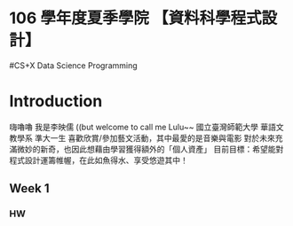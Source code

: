 # 106 學年度夏季學院 【資料科學程式設計】
#CS+X Data Science Programming

# Introduction

嗨嚕嚕
我是李映儒 ((but welcome to call me Lulu~~
國立臺灣師範大學 華語文教學系 準大一生
喜歡欣賞/參加藝文活動，其中最愛的是音樂與電影
對於未來充滿微妙的新奇，也因此想藉由學習獲得額外的「個人資產」
目前目標：希望能對程式設計運籌帷幄，在此如魚得水、享受悠遊其中！

## Week 1

### HW